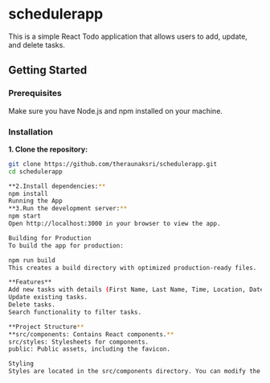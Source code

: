 # schedulerapp

This is a simple React Todo application that allows users to add, update, and delete tasks.

## Getting Started

### Prerequisites

Make sure you have Node.js and npm installed on your machine.

### Installation

**1. Clone the repository:**

   ```bash
   git clone https://github.com/theraunaksri/schedulerapp.git
   cd schedulerapp

**2.Install dependencies:**
npm install
Running the App
**3.Run the development server:**
npm start
Open http://localhost:3000 in your browser to view the app.

Building for Production
To build the app for production:

npm run build
This creates a build directory with optimized production-ready files.

**Features**
Add new tasks with details (First Name, Last Name, Time, Location, Date).
Update existing tasks.
Delete tasks.
Search functionality to filter tasks.

**Project Structure**
**src/components: Contains React components.**
src/styles: Stylesheets for components.
public: Public assets, including the favicon.

Styling
Styles are located in the src/components directory. You can modify the CSS files to customize the app's appearance.


